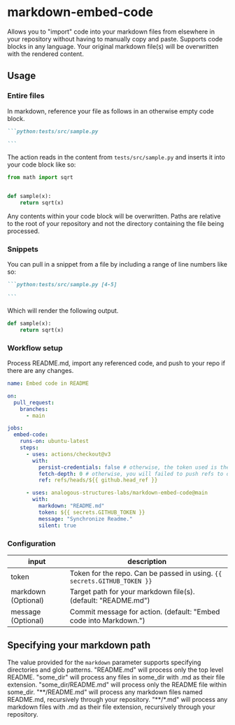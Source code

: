 # markdown-embed-code

Allows you to "import" code into your markdown files from elsewhere in your repository without having to manually copy and paste.
Supports code blocks in any language. Your original markdown file(s) will be overwritten with the rendered content.

<!-- See [demo repo](https://github.com/tokusumi/readme-code-testing) if you are interested in testing code within README. -->

## Usage

### Entire files

In markdown, reference your file as follows in an otherwise empty code block.

````markdown
```python:tests/src/sample.py

```
````

The action reads in the content from `tests/src/sample.py` and inserts it into your code block like so:

```python:tests/src/sample.py
from math import sqrt


def sample(x):
    return sqrt(x)

```

Any contents within your code block will be overwritten. Paths are relative to the root of your repository and not the directory containing the file being processed.

### Snippets

You can pull in a snippet from a file by including a range of line numbers like so:

````markdown
```python:tests/src/sample.py [4-5]

```
````

Which will render the following output.

```python:tests/src/sample.py [4-5]
def sample(x):
    return sqrt(x)
```

### Workflow setup

Process README.md, import any referenced code, and push to your repo if there are any changes.

```yaml
name: Embed code in README

on:
  pull_request:
    branches:
      - main

jobs:
  embed-code:
    runs-on: ubuntu-latest
    steps:
      - uses: actions/checkout@v3
        with:
          persist-credentials: false # otherwise, the token used is the GITHUB_TOKEN, instead of your personal token
          fetch-depth: 0 # otherwise, you will failed to push refs to dest repo
          ref: refs/heads/${{ github.head_ref }}

      - uses: analogous-structures-labs/markdown-embed-code@main
        with:
          markdown: "README.md"
          token: ${{ secrets.GITHUB_TOKEN }}
          message: "Synchronize Readme."
          silent: true
```

### Configuration

| input                | description                                                              |
| -------------------- | ------------------------------------------------------------------------ |
| token                | Token for the repo. Can be passed in using. `{{ secrets.GITHUB_TOKEN }}` |
| markdown (Optional)  | Target path for your markdown file(s). (default: "README.md")            |
| message (Optional)   | Commit message for action. (default: "Embed code into Markdown.")        |


## Specifying your markdown path

The value provided for the `markdown` parameter supports specifying directories and glob patterns.
"README.md" will process only the top level README.
"some_dir" will process any files in some_dir with .md as their file extension.
"some_dir/README.md" will process only the README file within some_dir.
"\*\*/README.md" will process any markdown files named README.md, recursively through your repository.
"\*\*/*.md" will process any markdown files with .md as their file extension, recursively through your repository.
